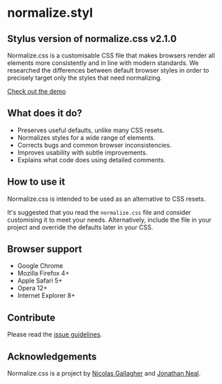 # normalize.styl

## Stylus version of normalize.css v2.1.0

Normalize.css is a customisable CSS file that makes browsers render all
elements more consistently and in line with modern standards. We researched the
differences between default browser styles in order to precisely target only
the styles that need normalizing.

[Check out the demo](http://necolas.github.com/normalize.css/2.0.1/test.html)

## What does it do?

* Preserves useful defaults, unlike many CSS resets.
* Normalizes styles for a wide range of elements.
* Corrects bugs and common browser inconsistencies.
* Improves usability with subtle improvements.
* Explains what code does using detailed comments.

## How to use it

Normalize.css is intended to be used as an alternative to CSS resets.

It's suggested that you read the `normalize.css` file and consider customising
it to meet your needs. Alternatively, include the file in your project and
override the defaults later in your CSS.

## Browser support

* Google Chrome
* Mozilla Firefox 4+
* Apple Safari 5+
* Opera 12+
* Internet Explorer 8+

## Contribute

Please read the [issue
guidelines](https://github.com/necolas/issue-guidelines).

## Acknowledgements

Normalize.css is a project by [Nicolas Gallagher](http://github.com/necolas)
and [Jonathan Neal](http://github.com/jonathantneal).
